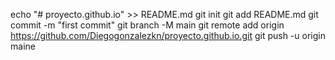 echo "# proyecto.github.io" >> README.md
git init
git add README.md
git commit -m "first commit"
git branch -M main
git remote add origin https://github.com/Diegogonzalezkn/proyecto.github.io.git
git push -u origin maine
